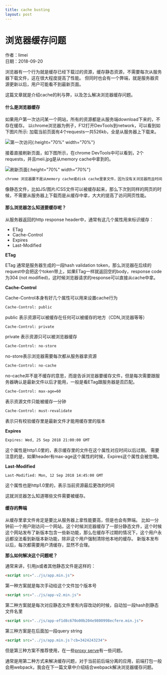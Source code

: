 ```yaml
---
title: cache busting
layout: post
---
```


# 浏览器缓存问题
<div class="card-author"> <span>作者：limei</span> <br> <span>日期：2018-09-20</span></div>

浏览器有一个行为就是缓存已经下载过的资源，缓存静态资源，不需要每次从服务器下载文件，这在很大程度提高了性能。
但同时也会有一个弊端，就是服务器资源更新以后，用户可能看不到最新页面。


这篇文章就是介绍cache的利与弊，以及怎么解决浏览器缓存问题。

#### 什么是浏览器缓存

如果用户第一次访问某一个网站，所有的资源都是从服务端download下来的，不存在缓存。
以chrome浏览器为例子，F12打开DevTools到network，可以看到如下图片所示: 加载当前页面有4个requests一共526kb，全是从服务器上下载来。


![第一次访问]( https://limeii.github.io/assets/images/posts/cache-firstload.png){:height="70%" width="70%"}


接着直接刷新页面，如下图所示，在chrome DevTools中可以看到，2个requests，并且meii.jpg是从memory cache中拿到的。


![刷新页面]( https://limeii.github.io/assets/images/posts/cache-refreshload.png){:height="70%" width="70%"}


```html
chrome 浏览器要不是从memory cache或disk cache里拿文件，因为没有关浏览器而且时间比较短所示上图中还是从memory cache里拿得
```

像静态文件，比如JS/图片/CSS文件可以被缓存起来，那么下次到同样的网页的时候，不需要从服务器上下载而是从缓存中拿，大大的提高了访问网页性能。

#### 那么浏览器怎么知道要缓存呢？

从服务器返回的http response header中，通常有这几个属性用来标识缓存：
- ETag
- Cache-Control
- Expires
- Last-Modified

**ETag**


ETag 通常是服务器生成的一段hash validation token，那么浏览器在后续的request中会把这个token带上，如果ETag一样就返回空的body，response code为304 (not modified)，这时候浏览器请求的response可以直接从cache中拿。

**Cache-Control**


Cache-Control本身有好几个属性可以用来设置cache行为

```html
Cache-Control: public
```
public 表示资源可以被缓存在任何可以被缓存的地方（CDN,浏览器等等）

```html
Cache-Control: private
```
private 表示资源只可以被浏览器缓存

```html
Cache-Control: no-store
```
no-store表示浏览器需要每次都从服务器拿资源

```html
Cache-Control: no-cache
```
no-cache并不是不缓存的意思，而是告诉浏览器要缓存文件，但是每次需要跟服务器确认是最新文件以后才能用，一般是看ETag跟服务器是否匹配。

```html
Cache-Control: max-age=60
```
表示资源文件只能被缓存一分钟

```html
Cache-Control: must-revalidate
```
表示只有校验缓存里是最新文件才能用缓存里的版本

**Expires**


```html
Expires: Wed, 25 Sep 2018 21:00:00 GMT
```
这个属性是http1.0里的，表示缓存里的文件在这个属性对应时间以后过期。
需要注意的是，如果header有max-age这个属性的时候，Expires这个属性会被忽略。

**Last-Modified**


```
Last-Modified: Mon, 12 Sep 2018 14:45:00 GMT
```
这个属性也是http1.0里的，表示当前资源最后更改的时间

这就浏览器怎么知道哪些文件需要被缓存。

#### 缓存的弊端


从缓存里拿文件肯定是要比从服务器上拿性能要高，但是也会有弊端。
比如一分钟前一个用户刚访问一个网站，这个时候浏览器缓存了一部分静态文件，这个时候这个网站发布了新版本包含一些新功能，那么在缓存不过期的情况下，这个用户永远都没法看到新版本新功能，除非这个用户强制清除他本地的缓存。
新版本发布以后，每次都需要用户清缓存，显然不合理。

**那么如何解决这个问题呢？**


通常来讲，引用js或者其他静态文件是这样的：
```html
<script src="../js/app.min.js">
```
第一种方案就是每次手动给这个文件加个版本号

```html
<script src="../js/app-v2.min.js">
```

第二种方案就是每次对应静态文件里有内容改动的时候，自动加一段hash到静态文件名里
```html
<script src="../js/app-ef1d8c670o00b204e9800998ecfere.min.js">
```

第三种方案是在后面加一段query string
```html
<script src="../js/app.min.js？cb=3424243234">
```
但是第三种方案不推荐使用，在一些[proxy serve](https://gtmetrix.com/remove-query-strings-from-static-resources.html)有一些问题。

通常是用第二种方式来解决缓存问题，对于当前前后端分离的应用，前端打包一般会用webpack，我会在下一篇文章中介绍结合webpack解决浏览器缓存问题。